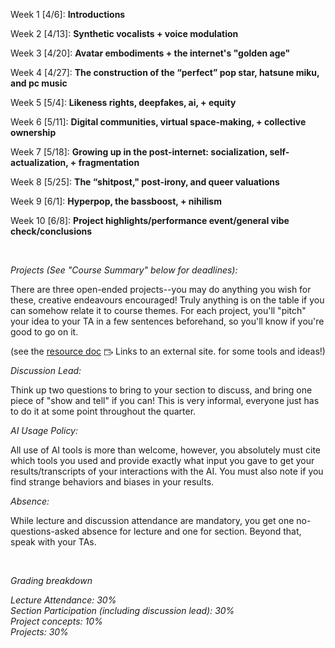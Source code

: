 <p>Week 1 [<span>4/6]:&nbsp;</span><strong>Introductions</strong></p>
<p>Week 2 [<span>4/13]:&nbsp;</span><strong>Synthetic vocalists + voice modulation</strong></p>
<p>Week 3 [<span>4/20]:&nbsp;</span><strong>Avatar embodiments + the internet's "golden age"</strong></p>
<p>Week 4 [<span>4/27]:&nbsp;</span><strong>The construction of the “perfect” pop star, hatsune miku, and pc music</strong></p>
<p>Week 5 [5<span>/4]:&nbsp;<strong>Likeness rights, d</strong></span><strong>eepfakes, ai, + equity</strong></p>
<p>Week 6 [5<span>/11]:&nbsp;</span><strong>Digital communities, virtual space-making, + collective ownership</strong></p>
<p>Week 7 [5<span>/18]:&nbsp;</span><strong>Growing up in the post-internet: socialization, self-actualization, + fragmentation</strong></p>
<p>Week 8 [5<span>/25]:&nbsp;<strong>T</strong></span><strong>he “shitpost," post-irony, and queer valuations</strong></p>
<p>Week 9 [6<span>/1]:&nbsp;<strong>Hyperpop, the bassboost, + nihilism</strong></span></p>
<p>Week 10 [6<span>/8]:&nbsp;</span><strong>Project highlights/performance event/general vibe check/conclusions</strong></p>
<p>&nbsp;</p>
<p><em>Projects (See "Course Summary" below for deadlines):</em></p>
<p>There are three open-ended projects--you may do anything you wish for these, creative endeavours encouraged! Truly anything is on the table if you can somehow relate it to course themes. For each project, you'll "pitch" your idea to your TA in a few sentences beforehand, so you'll know if you're good to go on it.</p>
<p>(see the <a class="inline_disabled external" title="Link" href="https://docs.google.com/document/d/1o3zwelYb421eESJdMIxXVO_IGjCuD-J4UGDo_MXYh3k/edit?usp=sharing" target="_blank" rel="noreferrer noopener"><span>resource doc</span><span class="external_link_icon" style="margin-inline-start: 5px; display: inline-block; text-indent: initial; " role="presentation"><svg viewBox="0 0 1920 1920" version="1.1" xmlns="http://www.w3.org/2000/svg" style="width:1em; height:1em; vertical-align:middle; fill:currentColor">
    <path d="M1226.66667,267 C1314.88,267 1386.66667,338.786667 1386.66667,427 L1386.66667,427 L1386.66667,853.666667 L1280,853.666667 L1280,693.666667 L106.666667,693.666667 L106.666667,1493.66667 C106.666667,1523 130.56,1547 160,1547 L160,1547 L1226.66667,1547 C1256.10667,1547 1280,1523 1280,1493.66667 L1280,1493.66667 L1280,1280.33333 L1386.66667,1280.33333 L1386.66667,1493.66667 C1386.66667,1581.88 1314.88,1653.66667 1226.66667,1653.66667 L1226.66667,1653.66667 L160,1653.66667 C71.7866667,1653.66667 0,1581.88 0,1493.66667 L0,1493.66667 L0,427 C0,338.786667 71.7866667,267 160,267 L160,267 Z M1584.37333,709.293333 L1904.37333,1029.29333 C1925.17333,1050.09333 1925.17333,1083.90667 1904.37333,1104.70667 L1904.37333,1104.70667 L1584.37333,1424.70667 L1508.96,1349.29333 L1737.86667,1120.38667 L906.613333,1120.38667 L906.613333,1013.72 L1737.86667,1013.72 L1508.96,784.706667 L1584.37333,709.293333 Z M1226.66667,373.666667 L160,373.666667 C130.56,373.666667 106.666667,397.666667 106.666667,427 L106.666667,427 L106.666667,587 L1280,587 L1280,427 C1280,397.666667 1256.10667,373.666667 1226.66667,373.666667 L1226.66667,373.666667 Z" stroke="none" stroke-width="1" fill-rule="evenodd"></path>
</svg>
<span class="screenreader-only">Links to an external site.</span></span></a> for some tools and ideas!)</p>
<p><em>Discussion Lead:</em></p>
<p>Think up two questions to bring to your section to discuss, and bring one piece of "show and tell" if you can! This is very informal, everyone just has to do it at some point throughout the quarter.</p>
<p><em>AI Usage Policy:</em></p>
<p>All use of AI tools is more than welcome, however, you absolutely must cite which tools you used and provide exactly what input you gave to get your results/transcripts of your interactions with the AI. You must also note if you find strange behaviors and biases in your results.</p>
<p><em>Absence:</em></p>
<p>While lecture and discussion attendance are mandatory, you get one no-questions-asked absence for lecture and one for section. Beyond that, speak with your TAs.</p>
<p>&nbsp;</p>
<p><em>Grading breakdown</em></p>
<p><em>Lecture Attendance: 30%</em><br><em>Section Participation (including discussion lead): 30%</em><br><em>Project concepts: 10%</em><br><em>Projects: 30%</em></p>
